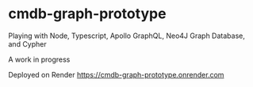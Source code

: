 # cmdb-graph-prototype
Playing with Node, Typescript, Apollo GraphQL, Neo4J Graph Database, and Cypher

A work in progress

Deployed on Render
https://cmdb-graph-prototype.onrender.com
